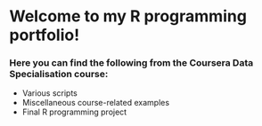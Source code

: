 # Welcome to my R programming portfolio!
### Here you can find the following from the Coursera Data Specialisation course:

* Various scripts
* Miscellaneous course-related examples
* Final R programming project
